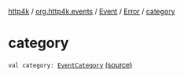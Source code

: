[http4k](../../../index.md) / [org.http4k.events](../../index.md) / [Event](../index.md) / [Error](index.md) / [category](./category.md)

# category

`val category: `[`EventCategory`](../../-event-category/index.md) [(source)](https://github.com/http4k/http4k/blob/master/http4k-core/src/main/kotlin/org/http4k/events/events.kt#L8)